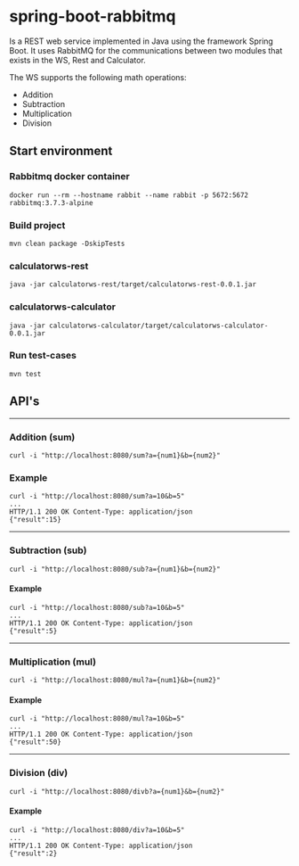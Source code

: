 # spring-boot-rabbitmq
Is a REST web service implemented in Java using the framework Spring Boot. It uses RabbitMQ for the communications between two modules that exists in the WS, Rest and Calculator.

The WS supports the following math operations:  
- Addition
- Subtraction
- Multiplication
- Division

## Start environment

### Rabbitmq docker container
```
docker run --rm --hostname rabbit --name rabbit -p 5672:5672 rabbitmq:3.7.3-alpine
```

### Build project
```
mvn clean package -DskipTests
```

### calculatorws-rest
```
java -jar calculatorws-rest/target/calculatorws-rest-0.0.1.jar
```

### calculatorws-calculator
```
java -jar calculatorws-calculator/target/calculatorws-calculator-0.0.1.jar
```

### Run test-cases
```
mvn test
```

## API's
---

### Addition (sum)
```
curl -i "http://localhost:8080/sum?a={num1}&b={num2}"
```
### Example
```
curl -i "http://localhost:8080/sum?a=10&b=5"
...
HTTP/1.1 200 OK Content-Type: application/json
{"result":15}
```
---

### Subtraction (sub)
```
curl -i "http://localhost:8080/sub?a={num1}&b={num2}"
```
#### Example
```
curl -i "http://localhost:8080/sub?a=10&b=5"
...
HTTP/1.1 200 OK Content-Type: application/json
{"result":5}
```
---

### Multiplication (mul)
```
curl -i "http://localhost:8080/mul?a={num1}&b={num2}"
```
#### Example
```
curl -i "http://localhost:8080/mul?a=10&b=5"
...
HTTP/1.1 200 OK Content-Type: application/json
{"result":50}
```
---

### Division (div)
```
curl -i "http://localhost:8080/divb?a={num1}&b={num2}"
```
#### Example
```
curl -i "http://localhost:8080/div?a=10&b=5"
...
HTTP/1.1 200 OK Content-Type: application/json
{"result":2}
```

